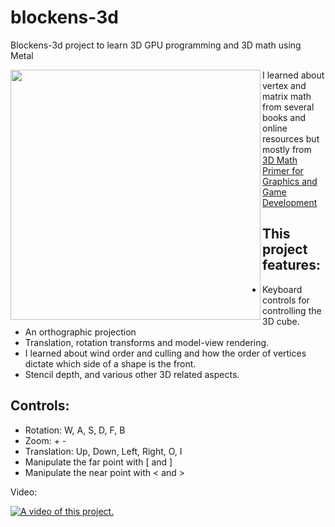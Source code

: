 # blockens-3d

Blockens-3d project to learn 3D GPU programming and 3D math using Metal

<img src="https://cloud.githubusercontent.com/assets/249641/18229587/8b7cbdfc-7233-11e6-8f3a-c388d0082301.png" align="left" height="400"  >

I learned about vertex and matrix math from several books and online resources but mostly from [3D Math Primer for Graphics and Game Development](https://www.amazon.com/Math-Primer-Graphics-Game-Development-ebook/dp/B008KZU548/)

## This project features:

 * Keyboard controls for controlling the 3D cube.
 * An orthographic projection
 * Translation, rotation transforms and model-view rendering. 
 * I learned about wind order and culling and how the order of vertices dictate which side of a shape is the front.
 * Stencil depth, and various other 3D related aspects.

## Controls:
* Rotation: W, A, S, D, F, B
* Zoom: + -
* Translation: Up, Down, Left, Right, O, I
* Manipulate the far point with [ and ]
* Manipulate the near point with < and >

Video:

[![A video of this project.](https://img.youtube.com/vi/QxUyue2qm2s/0.jpg)](https://www.youtube.com/watch?v=QxUyue2qm2s)

